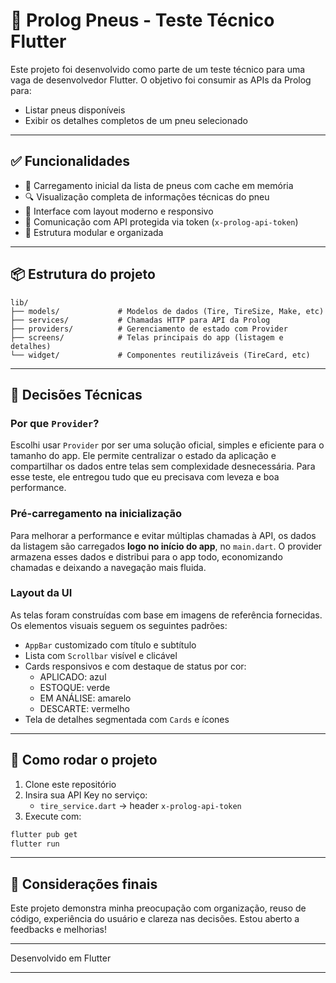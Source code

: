 # 📱 Prolog Pneus - Teste Técnico Flutter

Este projeto foi desenvolvido como parte de um teste técnico para uma vaga de desenvolvedor Flutter. O objetivo foi consumir as APIs da Prolog para:

- Listar pneus disponíveis
- Exibir os detalhes completos de um pneu selecionado

---

## ✅ Funcionalidades

- 🔄 Carregamento inicial da lista de pneus com cache em memória
- 🔍 Visualização completa de informações técnicas do pneu
- 🎨 Interface com layout moderno e responsivo
- 📡 Comunicação com API protegida via token (`x-prolog-api-token`)
- 📂 Estrutura modular e organizada

---

## 📦 Estrutura do projeto

```
lib/
├── models/             # Modelos de dados (Tire, TireSize, Make, etc)
├── services/           # Chamadas HTTP para API da Prolog
├── providers/          # Gerenciamento de estado com Provider
├── screens/            # Telas principais do app (listagem e detalhes)
└── widget/             # Componentes reutilizáveis (TireCard, etc)
```

---

## 🧠 Decisões Técnicas

### Por que `Provider`?

Escolhi usar `Provider` por ser uma solução oficial, simples e eficiente para o tamanho do app. Ele permite centralizar o estado da aplicação e compartilhar os dados entre telas sem complexidade desnecessária. Para esse teste, ele entregou tudo que eu precisava com leveza e boa performance.

### Pré-carregamento na inicialização

Para melhorar a performance e evitar múltiplas chamadas à API, os dados da listagem são carregados **logo no início do app**, no `main.dart`. O provider armazena esses dados e distribui para o app todo, economizando chamadas e deixando a navegação mais fluida.

### Layout da UI

As telas foram construídas com base em imagens de referência fornecidas. Os elementos visuais seguem os seguintes padrões:

- `AppBar` customizado com título e subtítulo
- Lista com `Scrollbar` visível e clicável
- Cards responsivos e com destaque de status por cor:
  - APLICADO: azul
  - ESTOQUE: verde
  - EM ANÁLISE: amarelo
  - DESCARTE: vermelho
- Tela de detalhes segmentada com `Cards` e ícones

---

## 🚀 Como rodar o projeto

1. Clone este repositório
2. Insira sua API Key no serviço:
   - `tire_service.dart` → header `x-prolog-api-token`
3. Execute com:
```bash
flutter pub get
flutter run
```

---

## 📌 Considerações finais

Este projeto demonstra minha preocupação com organização, reuso de código, experiência do usuário e clareza nas decisões. Estou aberto a feedbacks e melhorias!

---

Desenvolvido em Flutter

---

